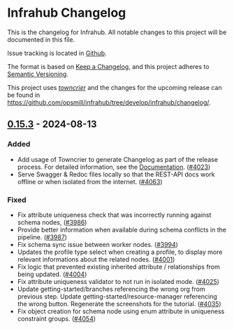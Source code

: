 # Infrahub Changelog

This is the changelog for Infrahub.
All notable changes to this project will be documented in this file.

Issue tracking is located in [Github](https://github.com/opsmill/infrahub/issues).

The format is based on [Keep a Changelog](https://keepachangelog.com/en/1.1.0/), and this project adheres to [Semantic Versioning](https://semver.org/spec/v2.0.0.html).

This project uses [*towncrier*](https://towncrier.readthedocs.io/) and the changes for the upcoming release can be found in <https://github.com/opsmill/infrahub/tree/develop/infrahub/changelog/>.

<!-- towncrier release notes start -->

## [0.15.3](https://github.com/opsmill/infrahub/tree/v0.15.3) - 2024-08-13

### Added

- Add usage of Towncrier to generate Changelog as part of the release process.
  For detailed information, see the [Documentation](https://docs.infrahub.app/development/changelog). ([#4023](https://github.com/opsmill/infrahub/issues/4023))
- Serve Swagger & Redoc files locally so that the REST-API docs work offline or when isolated from the internet. ([#4063](https://github.com/opsmill/infrahub/issues/4063))

### Fixed

- Fix attribute uniqueness check that was incorrectly running against schema nodes, ([#3986](https://github.com/opsmill/infrahub/issues/3986))
- Provide better information when available during schema conflicts in the pipeline. ([#3987](https://github.com/opsmill/infrahub/issues/3987))
- Fix schema sync issue between worker nodes. ([#3994](https://github.com/opsmill/infrahub/issues/3994))
- Updates the profile type select when creating a profile, to display more relevant informations about the related nodes. ([#4001](https://github.com/opsmill/infrahub/issues/4001))
- Fix logic that prevented existing inherited attribute / relationships from being updated. ([#4004](https://github.com/opsmill/infrahub/issues/4004))
- Fix attribute uniqueness validator to not run in isolated mode. ([#4025](https://github.com/opsmill/infrahub/issues/4025))
- Update getting-started/branches referencing the wrong org from previous step.
  Update getting-started/resource-manager referencing the wrong button.
  Regenerate the screenshots for the tutorial. ([#4035](https://github.com/opsmill/infrahub/issues/4035))
- Fix object creation for schema node using enum attribute in uniqueness constraint groups. ([#4054](https://github.com/opsmill/infrahub/issues/4054))
